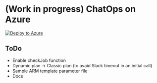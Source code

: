 # (Work in progress) ChatOps on Azure

[![Deploy to Azure](http://azuredeploy.net/deploybutton.png)](https://portal.azure.com/#create/Microsoft.Template/uri/https%3A%2F%2Fraw.githubusercontent.com%2FToruMakabe%2FAZChatOpsSample%2Fmaster%2Fazuredeploy.json)

## ToDo

* Enable checkJob function
* Dynamic plan -> Classic plan (to avaid Slack timeout in an initial call)
* Sample ARM template parameter file
* Docs

